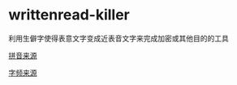 # writtenread-killer
利用生僻字使得表意文字变成近表音文字来完成加密或其他目的的工具

[拼音来源](https://github.com/mozillazg/pinyin-data)

[字频来源](http://lingua.mtsu.edu/chinese-computing/statistics/)

